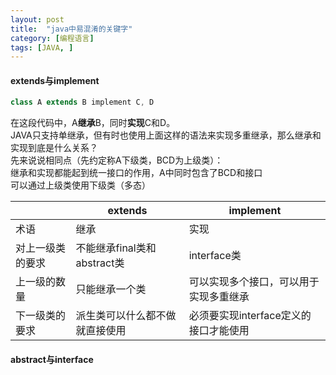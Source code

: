 ```yaml
---
layout: post
title:  "java中易混淆的关键字"
category: [编程语言]
tags: [JAVA, ]
---
```


#### extends与implement

```java
class A extends B implement C, D
```

在这段代码中，A**继承**B，同时**实现**C和D。  
JAVA只支持单继承，但有时也使用上面这样的语法来实现多重继承，那么继承和实现到底是什么关系？  
先来说说相同点（先约定称A下级类，BCD为上级类）：  
继承和实现都能起到统一接口的作用，A中同时包含了BCD和接口  
可以通过上级类使用下级类（多态）

||extends|implement|
|---|---|---|
|术语|继承|实现|
|对上一级类的要求|不能继承final类和abstract类|interface类|
|上一级的数量|只能继承一个类|可以实现多个接口，可以用于实现多重继承|
|下一级类的要求|派生类可以什么都不做就直接使用|必须要实现interface定义的接口才能使用|

#### abstract与interface

